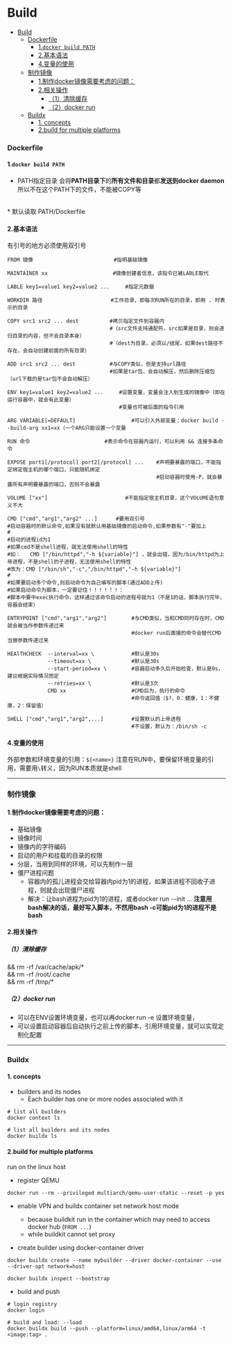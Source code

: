 # Build

<!-- @import "[TOC]" {cmd="toc" depthFrom=1 depthTo=6 orderedList=false} -->
<!-- code_chunk_output -->

- [Build](#build)
    - [Dockerfile](#dockerfile)
      - [1.`docker build PATH`](#1docker-build-path)
      - [2.基本语法](#2基本语法)
      - [4.变量的使用](#4变量的使用)
    - [制作镜像](#制作镜像)
      - [1.制作docker镜像需要考虑的问题：](#1制作docker镜像需要考虑的问题)
      - [2.相关操作](#2相关操作)
        - [（1）清除缓存](#1清除缓存)
        - [（2）docker run](#2docker-run)
    - [Buildx](#buildx)
      - [1. concepts](#1-concepts)
      - [2.build for multiple platforms](#2build-for-multiple-platforms)

<!-- /code_chunk_output -->

### Dockerfile

#### 1.`docker build PATH`
* PATH指定目录
会将**PATH目录下**的**所有文件和目录**都**发送到docker daemon**
所以不在这个PATH下的文件，不能被COPY等
</br>
* 默认读取 PATH/Dockerfile

#### 2.基本语法
有引号的地方必须使用双引号
```shell
FROM 镜像                          #指明基础镜像

MAINTAINER xx                     #镜像创建者信息，该指令已被LABLE取代

LABLE key1=value1 key2=value2 ...     #指定元数据

WORKDIR 路径                      #工作目录，即每次RUN所在的目录，即用 . 时表示的目录

COPY src1 src2 ... dest          #拷贝指定文件到容器内
                                 #（src文件支持通配符，src如果是目录，则会递归目录的内容，但不会目录本身）
                                 #（dest为目录，必须以/结尾，如果dest路径不存在，会自动创建前面的所有目录）

ADD src1 src2 ... dest           #与COPY类似，但是支持url路径
                                 #如果是tar包，会自动解压，然后删除压缩包（url下载的是tar包不会自动解压）

ENV key1=value1 key2=value2 ...     #设置变量，变量会注入到生成的镜像中（即在运行容器中，就会有此变量）
                                    #变量也可被后面的指令引用

ARG VARIABLE[=DEFAULT]                  #可以引入外部变量：docker build --build-arg xx1=xx（一个ARG只能设置一个变量

RUN 命令                        #表示命令在容器内运行，可以利用 && 连接多条命令

EXPOSE port1[/protocol] port2[/protocol] ...    #声明要暴露的端口，不能指定绑定宿主机的哪个端口，只能随机绑定
                                                #启动容器时使用-P，就会暴露所有声明要暴露的端口，否则不会暴露

VOLUME ["xx"]                         #不能指定宿主机目录，这个VOLUME语句意义不大

CMD ["cmd","arg1","arg2" ...]      #要用双引号
#启动容器时的默认命令,如果没有就默认用基础镜像的启动命令,如果参数有"-"要加上
#
#启动的进程id为1
#如果cmd不是shell进程，就无法使用shell的特性
#如：   CMD ["/bin/httpd","-h ${variable}"] ，就会出错，因为/bin/httpd为上帝进程，不是shell的子进程，无法使用shell的特性
#改为：CMD ["/bin/sh","-c","/bin/httpd","-h ${variable}"]
#
#如果要启动多个命令,则启动命令为自己编写的脚本(通过ADD上传)
#如果启动命令为脚本，一定要记住！！！！！！：
#脚本中要中exec执行命令，这样通过该命令启动的进程号就为1（不是1的话，脚本执行完毕，容器会结束）

ENTRYPOINT ["cmd","arg1","arg2"]        #与CMD类似，当和CMD同时存在时，CMD就会被当作参数传递过来
                                        #docker run后面接的命令会替代CMD当做参数传递过来

HEAlTHCHECK  --interval=xx \            #默认是30s
             --timeout=xx \             #默认是30s
             --start-period=xx \        #容器启动多久后开始检查，默认是0s，建议根据实际情况而定
             --retries=xx \             #默认是3次
             CMD xx                     #CMD后为，执行的命令
                                        #命令返回值（$?，0：健康，1：不健康，2：保留值）

SHELL ["cmd","arg1","arg2",...]         #设置默认的上帝进程
                                        #不设置，默认为：/bin/sh -c
```

#### 4.变量的使用

外部参数和环境变量的引用：`${<name>}`
注意在RUN中，要保留环境变量的引用，需要用`\`转义，因为RUN本质就是shell

***

### 制作镜像
#### 1.制作docker镜像需要考虑的问题：
* 基础镜像
* 镜像时间
* 镜像内的字符编码
* 启动的用户和挂载的目录的权限
* 分层，当用到同样的环境，可以先制作一层
* 僵尸进程问题
  * 容器内的孤儿进程会交给容器内pid为1的进程，如果该进程不回收子进程，则就会出现僵尸进程
  * 解决：让bash进程为pid为1的进程，或者docker run --init ...
  **注意用bash解决的话，最好写入脚本，不然用bash -c可能pid为1的进程不是bash**

#### 2.相关操作
##### （1）清除缓存
  && rm -rf /var/cache/apk/* \
  && rm -rf /root/.cache \
  && rm -rf /tmp/*

##### （2）docker run
* 可以在ENV设置环境变量，也可以再docker run -e 设置环境变量，
* 可以设置启动容器后自动执行之前上传的脚本，引用环境变量，就可以实现定制化配置

***

### Buildx

#### 1. concepts
* builders and its nodes
  * Each builder has one or more nodes associated with it
```shell
# list all builders
docker context ls

# list all builders and its nodes
docker buildx ls
```

#### 2.build for multiple platforms

run on the linux host

* register QEMU
```shell
docker run --rm --privileged multiarch/qemu-user-static --reset -p yes
```

* enable VPN and buildx container set network host mode
  * because buildkit run in the container which may need to access docker hub (`FROM ...`)
  * while buildkit cannot set proxy

* create builder using docker-container driver
```shell
docker buildx create --name mybuilder --driver docker-container --use --driver-opt network=host

docker buildx inspect --bootstrap
```

* build and push
```shell
# login registry
docker login

# build and load: --load
docker buildx build --push --platform=linux/amd64,linux/arm64 -t <image:tag> .
```